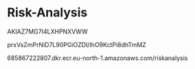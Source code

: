 # Risk-Analysis


AKIAZ7MG7I4LXHPNXVWW


prxVsZmPrNiD7L90PGiOZDl/IhO9KctPi8dhTmMZ

685867222807.dkr.ecr.eu-north-1.amazonaws.com/riskanalysis